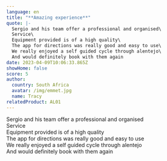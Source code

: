 ```yaml
---
language: en
title: "**Amazing experience**"
quote: |-
  Sergio and his team offer a professional and organised\
  Service\
  Equipment provided is of a high quality\
  The app for directions was really good and easy to use\
  We really enjoyed a self guided cycle through alentejo\
  And would definitely book with them again
date: 2023-04-09T10:06:33.865Z
showHome: false
score: 5
author:
  country: South Africa
  avatar: /img/emmet.jpg
  name: Tracy
relatedProduct: AL01
---
```

Sergio and his team offer a professional and organised\
Service\
Equipment provided is of a high quality\
The app for directions was really good and easy to use\
We really enjoyed a self guided cycle through alentejo\
And would definitely book with them again